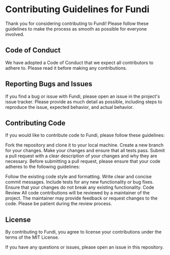 # Contributing Guidelines for Fundi

Thank you for considering contributing to Fundi! Please follow these guidelines to make the process as smooth as possible for everyone involved.

## Code of Conduct
We have adopted a Code of Conduct that we expect all contributors to adhere to. Please read it before making any contributions.

## Reporting Bugs and Issues
If you find a bug or issue with Fundi, please open an issue in the project's issue tracker. Please provide as much detail as possible, including steps to reproduce the issue, expected behavior, and actual behavior.

## Contributing Code
If you would like to contribute code to Fundi, please follow these guidelines:

Fork the repository and clone it to your local machine.
Create a new branch for your changes.
Make your changes and ensure that all tests pass.
Submit a pull request with a clear description of your changes and why they are necessary.
Before submitting a pull request, please ensure that your code adheres to the following guidelines:

Follow the existing code style and formatting.
Write clear and concise commit messages.
Include tests for any new functionality or bug fixes.
Ensure that your changes do not break any existing functionality.
Code Review
All code contributions will be reviewed by a maintainer of the project. The maintainer may provide feedback or request changes to the code. Please be patient during the review process.

## License
By contributing to Fundi, you agree to license your contributions under the terms of the MIT License.

If you have any questions or issues, please open an issue in this repository.